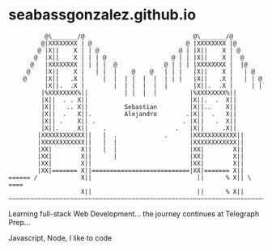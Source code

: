 # seabassgonzalez.github.io


              @\_______/@                              @\_______/@
             @|XXXXXXXX | @                          @ |XXXXXXXX |@
            @ |X||    X | | @                      @ | |X||    X | @
           @  |X||    X | | | @                  @ | | |X||    X |  @
          @   |XXXXXXXX | | | |  @             @ | | | |XXXXXXXX |  |@
         @    |X||    X |   | |  |    @    @   | | |   |X||    X |   | @
        @     |X||   .X |     |  |  | |  |  |  | | |   |X||   .X |   | | @
              |X||.  .X |        |  | |  |  |  |       |X||.  .X |     | |
             |%XXXXXXXX%||          | |  |  |         |%XXXXXXXX%||       
             |X||  . . X||                            |X||.  .  X||        
             |X||   .. X||          Sebastian         |X||..    X||                            
             |X||  .   X||.         Alejandro        .|X||  .   X||                               
             |X|| .    X|| .                        . |X||   .  X||           
             |X||.     X||    .                   .   |X||     .X||             
            |XXXXXXXXXXXX||   |  .             .      |XXXXXXXXXXXX||         
            |XXXXXXXXXXXX||   |  |                    |XXXXXXXXXXXX||            
            |XX|        X||   |  |                    |XX|        X||  
            |XX|        X||      |                    |XX|        X||   
            |XX|        X||                           |XX|        X||  
            |XX|======= X||===========================|XX|======= X||
    ====== /            X||                             ||      % X|| \ ====
                        X||                             ||      % X||
    ~~~~~~~~~~~~~~~~~~~~~~~~~~~~~~~~~~~~~~~~~~~~~~~~~~~~~~~~~~~~~~~~~~~~~~~


Learning full-stack Web Development... the journey continues at Telegraph Prep...

Javascript, Node, I like to code

